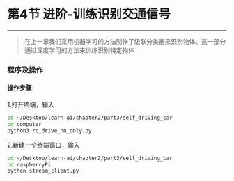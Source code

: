 # 第4节 进阶-训练识别交通信号

---

>在上一章我们采用机器学习的方法制作了级联分类器来识别物体。这一部分通过深度学习的方法来训练识别特定物体

### **程序及操作**

#### 操作步骤

1.打开终端，输入  

```bash {.line-numbers}
cd ~/Desktop/learn-ai/chapter2/part3/self_driving_car
cd computer
python3 rc_drive_nn_only.py
```

2.新建一个终端窗口，输入  

```bash {.line-numbers}
cd ~/Desktop/learn-ai/chapter2/part3/self_driving_car
cd raspberryPi
python stream_client.py
```
